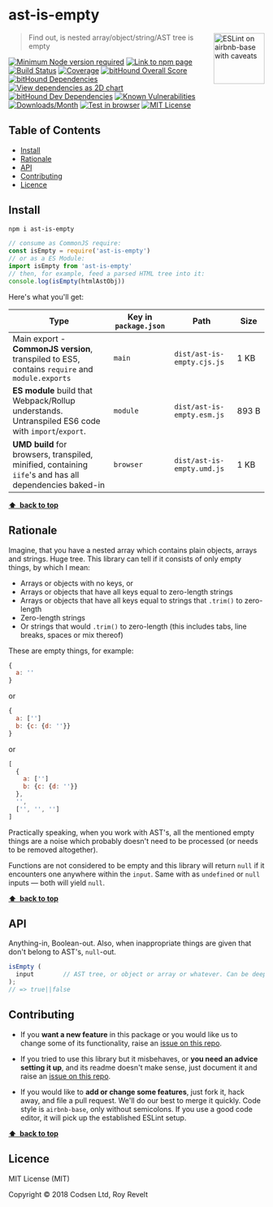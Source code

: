 # ast-is-empty

<a href="https://github.com/revelt/eslint-on-airbnb-base-badge" style="float: right; padding: 0 0 20px 20px;"><img src="https://cdn.rawgit.com/revelt/eslint-on-airbnb-base-badge/0c3e46c9/lint-badge.svg" alt="ESLint on airbnb-base with caveats" width="100" align="right"></a>

> Find out, is nested array/object/string/AST tree is empty

[![Minimum Node version required][node-img]][node-url]
[![Link to npm page][npm-img]][npm-url]
[![Build Status][travis-img]][travis-url]
[![Coverage][cov-img]][cov-url]
[![bitHound Overall Score][overall-img]][overall-url]
[![bitHound Dependencies][deps-img]][deps-url]
[![View dependencies as 2D chart][deps2d-img]][deps2d-url]
[![bitHound Dev Dependencies][dev-img]][dev-url]
[![Known Vulnerabilities][vulnerabilities-img]][vulnerabilities-url]
[![Downloads/Month][downloads-img]][downloads-url]
[![Test in browser][runkit-img]][runkit-url]
[![MIT License][license-img]][license-url]

## Table of Contents

<!-- START doctoc generated TOC please keep comment here to allow auto update -->
<!-- DON'T EDIT THIS SECTION, INSTEAD RE-RUN doctoc TO UPDATE -->


- [Install](#install)
- [Rationale](#rationale)
- [API](#api)
- [Contributing](#contributing)
- [Licence](#licence)

<!-- END doctoc generated TOC please keep comment here to allow auto update -->

## Install

```bash
npm i ast-is-empty
```

```js
// consume as CommonJS require:
const isEmpty = require('ast-is-empty')
// or as a ES Module:
import isEmpty from 'ast-is-empty'
// then, for example, feed a parsed HTML tree into it:
console.log(isEmpty(htmlAstObj))
```

Here's what you'll get:

Type            | Key in `package.json` | Path  | Size
----------------|-----------------------|-------|--------
Main export - **CommonJS version**, transpiled to ES5, contains `require` and `module.exports` | `main`                | `dist/ast-is-empty.cjs.js` | 1&nbsp;KB
**ES module** build that Webpack/Rollup understands. Untranspiled ES6 code with `import`/`export`. | `module`              | `dist/ast-is-empty.esm.js` | 893&nbsp;B
**UMD build** for browsers, transpiled, minified, containing `iife`'s and has all dependencies baked-in | `browser`            | `dist/ast-is-empty.umd.js` | 1&nbsp;KB

**[⬆ &nbsp;back to top](#)**

## Rationale

Imagine, that you have a nested array which contains plain objects, arrays and strings. Huge tree. This library can tell if it consists of only empty things, by which I mean:

* Arrays or objects with no keys, or
* Arrays or objects that have all keys equal to zero-length strings
* Arrays or objects that have all keys equal to strings that `.trim()` to zero-length
* Zero-length strings
* Or strings that would `.trim()` to zero-length (this includes tabs, line breaks, spaces or mix thereof)

These are empty things, for example:

```js
{
  a: ''
}
```

or

```js
{
  a: ['']
  b: {c: {d: ''}}
}
```

or

```js
[
  {
    a: ['']
    b: {c: {d: ''}}
  },
  '',
  ['', '', '']
]
```

Practically speaking, when you work with AST's, all the mentioned empty things are a noise which probably doesn't need to be processed (or needs to be removed altogether).

Functions are not considered to be empty and this library will return `null` if it encounters one anywhere within the `input`. Same with as `undefined` or `null` inputs — both will yield `null`.

**[⬆ &nbsp;back to top](#)**

## API

Anything-in, Boolean-out.
Also, when inappropriate things are given that don't belong to AST's, `null`-out.

```js
isEmpty (
  input        // AST tree, or object or array or whatever. Can be deeply-nested.
);
// => true||false
```

## Contributing

* If you **want a new feature** in this package or you would like us to change some of its functionality, raise an [issue on this repo](https://github.com/codsen/ast-is-empty/issues).

* If you tried to use this library but it misbehaves, or **you need an advice setting it up**, and its readme doesn't make sense, just document it and raise an [issue on this repo](https://github.com/codsen/ast-is-empty/issues).

* If you would like to **add or change some features**, just fork it, hack away, and file a pull request. We'll do our best to merge it quickly. Code style is `airbnb-base`, only without semicolons. If you use a good code editor, it will pick up the established ESLint setup.

**[⬆ &nbsp;back to top](#)**

## Licence

MIT License (MIT)

Copyright © 2018 Codsen Ltd, Roy Revelt


[node-img]: https://img.shields.io/node/v/ast-is-empty.svg?style=flat-square&label=works%20on%20node
[node-url]: https://www.npmjs.com/package/ast-is-empty

[npm-img]: https://img.shields.io/npm/v/ast-is-empty.svg?style=flat-square&label=release
[npm-url]: https://www.npmjs.com/package/ast-is-empty

[travis-img]: https://img.shields.io/travis/codsen/ast-is-empty.svg?style=flat-square
[travis-url]: https://travis-ci.org/codsen/ast-is-empty

[cov-img]: https://coveralls.io/repos/github/codsen/ast-is-empty/badge.svg?style=flat-square?branch=master
[cov-url]: https://coveralls.io/github/codsen/ast-is-empty?branch=master

[overall-img]: https://img.shields.io/bithound/code/github/codsen/ast-is-empty.svg?style=flat-square
[overall-url]: https://www.bithound.io/github/codsen/ast-is-empty

[deps-img]: https://img.shields.io/bithound/dependencies/github/codsen/ast-is-empty.svg?style=flat-square
[deps-url]: https://www.bithound.io/github/codsen/ast-is-empty/master/dependencies/npm

[deps2d-img]: https://img.shields.io/badge/deps%20in%202D-see_here-08f0fd.svg?style=flat-square
[deps2d-url]: http://npm.anvaka.com/#/view/2d/ast-is-empty

[dev-img]: https://img.shields.io/bithound/devDependencies/github/codsen/ast-is-empty.svg?style=flat-square
[dev-url]: https://www.bithound.io/github/codsen/ast-is-empty/master/dependencies/npm

[vulnerabilities-img]: https://snyk.io/test/github/codsen/ast-is-empty/badge.svg?style=flat-square
[vulnerabilities-url]: https://snyk.io/test/github/codsen/ast-is-empty

[downloads-img]: https://img.shields.io/npm/dm/ast-is-empty.svg?style=flat-square
[downloads-url]: https://npmcharts.com/compare/ast-is-empty

[runkit-img]: https://img.shields.io/badge/runkit-test_in_browser-a853ff.svg?style=flat-square
[runkit-url]: https://npm.runkit.com/ast-is-empty

[license-img]: https://img.shields.io/npm/l/ast-is-empty.svg?style=flat-square
[license-url]: https://github.com/codsen/ast-is-empty/blob/master/license.md
